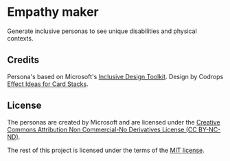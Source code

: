 # Empathy maker

Generate inclusive personas to see unique disabilities and physical contexts.

## Credits
Persona's based on Microsoft's [Inclusive Design Toolkit](https://www.microsoft.com/en-us/design/inclusive).
Design by Codrops [Effect Ideas for Card Stacks](https://tympanus.net/codrops/2015/10/28/effect-ideas-for-card-stacks/).

## License

The personas are created by Microsoft and are licensed under the [Creative Commons Attribution Non Commercial-No Derivatives License (CC BY-NC-ND)](https://creativecommons.org/licenses/by-nc-nd/3.0/).

The rest of this project is licensed under the terms of the [MIT license](LICENSE.md).		
